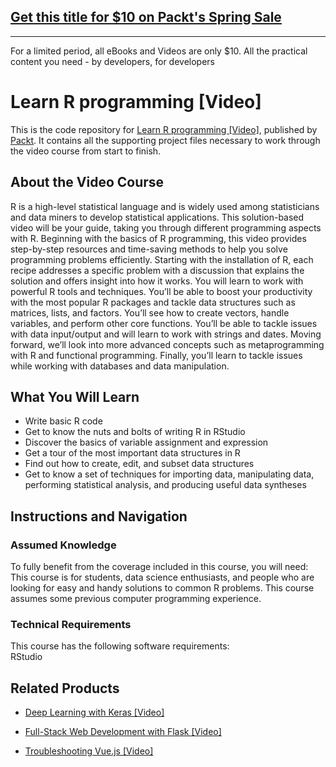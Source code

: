 ## [Get this title for $10 on Packt's Spring Sale](https://www.packt.com/V07195?utm_source=github&utm_medium=packt-github-repo&utm_campaign=spring_10_dollar_2022)
-----
For a limited period, all eBooks and Videos are only $10. All the practical content you need \- by developers, for developers

# Learn R programming [Video]
This is the code repository for [Learn R programming [Video]](https://www.packtpub.com/application-development/learn-r-programming-video?utm_source=github&utm_medium=repository&utm_campaign=9781788291033), published by [Packt](https://www.packtpub.com/?utm_source=github). It contains all the supporting project files necessary to work through the video course from start to finish.
## About the Video Course
R is a high-level statistical language and is widely used among statisticians and data miners to develop statistical applications. This solution-based video will be your guide, taking you through different programming aspects with R. 
Beginning with the basics of R programming, this video provides step-by-step resources and time-saving methods to help you solve programming problems efficiently. Starting with the installation of R, each recipe addresses a specific problem with a discussion that explains the solution and offers insight into how it works. 
You will learn to work with powerful R tools and techniques. You’ll be able to boost your productivity with the most popular R packages and tackle data structures such as matrices, lists, and factors. You’ll see how to create vectors, handle variables, and perform other core functions. You’ll be able to tackle issues with data input/output and will learn to work with strings and dates. 
Moving forward, we’ll look into more advanced concepts such as metaprogramming with R and functional programming. Finally, you’ll learn to tackle issues while working with databases and data manipulation.

<H2>What You Will Learn</H2>
<DIV class=book-info-will-learn-text>
<UL>
<LI>Write basic R code 
<LI>Get to know the nuts and bolts of writing R in RStudio 
<LI>Discover the basics of variable assignment and expression 
<LI>Get a tour of the most important data structures in R 
<LI>Find out how to create, edit, and subset data structures 
<LI>Get to know a set of techniques for importing data, manipulating data, performing statistical analysis, and producing useful data syntheses </LI></UL></DIV>

## Instructions and Navigation
### Assumed Knowledge
To fully benefit from the coverage included in this course, you will need:<br/>
This course is for students, data science enthusiasts, and people who are looking for easy and handy solutions to common R problems. This course assumes some previous computer programming experience.
### Technical Requirements
This course has the following software requirements:<br/>
RStudio

## Related Products
* [Deep Learning with Keras [Video]](https://www.packtpub.com/big-data-and-business-intelligence/deep-learning-keras-video?utm_source=github&utm_medium=repository&utm_campaign=9781789138597)

* [Full-Stack Web Development with Flask [Video]](https://www.packtpub.com/web-development/full-stack-web-development-flask-video?utm_source=github&utm_medium=repository&utm_campaign=9781789957464)

* [Troubleshooting Vue.js [Video]](https://www.packtpub.com/application-development/troubleshooting-vuejs-video?utm_source=github&utm_medium=repository&utm_campaign=9781788993531)

